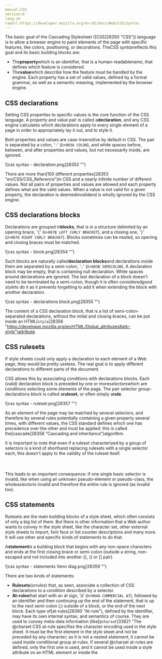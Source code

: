 ```yaml
---
manual:CSS
version:0
lang:zh
rawUrl:https://developer.mozilla.org/en-US/docs/Web/CSS/Syntax
---
```






The basic goal of the Cascading Stylesheet ([CSS]28350 "CSS")) language is to allow a browser engine to paint elements of the page with specific features, like colors, positioning, or decorations. The*CSS syntax*reflects this goal and its basic building blocks are:


* The**property**which is an identifier, that is a human-readable*name*, that defines which feature is considered.
* The**value**which describe how the feature must be handled by the engine. Each property has a set of valid values, defined by a formal grammar, as well as a semantic meaning, implemented by the browser engine.

## CSS declarations<a name="CSS_declarations"></a>


Setting CSS properties to specific values is the core function of the CSS language. A property and value pair is called a**declaration**, and any CSS engine calculates which declarations apply to every single element of a page in order to appropriately lay it out, and to style it.



Both properties and values are case-insensitive by default in CSS. The pair is separated by a colon, &#39;`:`&#39; (`U+003A COLON`), and white spaces before, between, and after properties and values, but not necessarily inside, are ignored.



![css syntax - declaration.png]28352 "")



There are more than[100 different properties]28353 "en/CSS/CSS_Reference")in CSS and a nearly infinite number of different values. Not all pairs of properties and values are allowed and each property defines what are the valid values. When a value is not valid for a given property, the declaration is deemed*invalid*and is wholly ignored by the CSS engine.


## CSS declarations blocks<a name="CSS_declarations_blocks"></a>


Declarations are grouped in**blocks**, that is in a structure delimited by an opening brace, &#39;`{`&#39; (`U+007B LEFT CURLY BRACKET`), and a closing one, &#39;`}`&#39; (`U+007D RIGHT CURLY BRACKET`). Blocks sometimes can be nested, so opening and closing braces must be matched.



![css syntax - block.png]28354 "")



Such blocks are naturally called**declaration blocks**and declarations inside them are separated by a semi-colon, &#39;`;`&#39; (`U+003B SEMICOLON`). A declaration block may be empty, that is containing null declaration. White spaces around declarations are ignored. The last declaration of a block doesn&#39;t need to be terminated by a semi-colon, though it is often considered*good style*to do it as it prevents forgetting to add it when extending the block with another declaration.



![css syntax - declarations block.png]28355 "")

The content of a CSS declaration block, that is a list of semi-colon-separated declarations, without the initial and closing braces, can be put inside an HTML[`style`]28356 "https://developer.mozilla.org/en/HTML/Global_attributes#attr-style")attribute.

## CSS rulesets<a name="CSS_rulesets"></a>


If style sheets could only apply a declaration to each element of a Web page, they would be pretty useless. The real goal is to apply different declarations to different parts of the document.



CSS allows this by associating conditions with declarations blocks. Each (valid) declaration block is preceded by one or more*selectors*which are conditions selecting some elements of the page. The pair selector group-declarations block is called a**ruleset**, or often simply a**rule**.



![css syntax - ruleset.png]28357 "")



As an element of the page may be matched by several selectors, and therefore by several rules potentially containing a given property several times, with different values, the CSS standard defines which one has precedence over the other and must be applied: this is called the[cascade]28358 "Cascading and inheritance")algorithm.

It is important to note that even if a ruleset characterized by a group of selectors is a kind of shorthand replacing rulesets with a single selector each, this doesn&#39;t apply to the validity of the ruleset itself.<br></br><br></br>This leads to an important consequence: if one single basic selector is invalid, like when using an unknown pseudo-element or pseudo-class, the whole*selector*is invalid and therefore the entire rule is ignored (as invalid too).

## CSS statements<a name="CSS_statements"></a>


Rulesets are the main building blocks of a style sheet, which often consists of only a big list of them. But there is other information that a Web author wants to convey in the style sheet, like the character set, other external style sheets to import, font face or list counter descriptions and many more. It will use other and specific kinds of statements to do that.



A**statement**is a building block that begins with any non-space characters and ends at the first closing brace or semi-colon (outside a string, non-escaped and not included into another {}, () or [] pair).



![css syntax - statements Venn diag.png]28359 "")



There are two kinds of statements:


* **Rulesets**(or*rules*) that, as seen, associate a collection of CSS declarations to a condition described by a selector.
* **At-rules**that start with an at sign, &#39;`@`&#39; (`U+0040 COMMERCIAL AT`), followed by an identifier and then continuing up the end of the statement, that is up to the next semi-colon (;) outside of a block, or the end of the next block. Each type of[at-rules]28360 "At-rule"), defined by the identifier, may have its own internal syntax, and semantics of course. They are used to convey meta-data information (like[`@charset`]33621 "The @charset CSS at-rule specifies the character encoding used in the style sheet. It must be the first element in the style sheet and not be preceded by any character; as it is not a nested statement, it cannot be used inside conditional group at-rules. If several @charset at-rules are defined, only the first one is used, and it cannot be used inside a style attribute on an HTML element or inside the <style> element where the character set of the HTML page is relevant.")or[`@import`]33622 "The @import CSS at-rule is used to import style rules from other style sheets. These rules must precede all other types of rules, except @charset rules; as it is not a nested statement, @import cannot be used inside conditional group at-rules.")), conditional information (like[`@media`]14285 "The @media CSS at-rule can be used to apply styles based on the result of one or more media queries, which test a device's type, specific characteristics, and environment.")or[`@document`]33623 "The @document CSS at-rule restricts the style rules contained within it based on the URL of the document. It is designed primarily for user-defined style sheets, though it can be used on author-defined style sheets, too.")), or descriptive information (like[`@font-face`]26965 "The @font-face CSS at-rule allows authors to specify fonts (online url(), and locally local()), to display text on their web pages. By allowing authors to provide their own fonts, @font-face eliminates the need to depend on the limited number of fonts users have installed on their computers. By allowing authors to access users fonts, @font-face eliminates the dependencies of having internet access, as well as downloading the font's resources locally. These seemingly contrasting options empower developers to take advantage of the users settings in order to provide a seamless typographical experience. The @font-face at-rule may be used not only at the top level of a CSS, but also inside any CSS conditional-group at-rule.")).


Any statement which isn&#39;t a ruleset or an at-rule is invalid and ignored.



[*CSS Conditionals Level 3*]28361 "en/CSS/CSS3#Conditionals"). Now, though still experimental and not supported by every browser, conditional group rules can contain a wider range of content: rulesets but also some, but not all, at-rules.


## See also<a name="See_also"></a>

* CSS Key Concepts:[CSS syntax]32857 "Syntax"),[at-rule]4443 "At-rule"),[comments]32858 "Comments"),[specificity]31831 "Specificity")and[inheritance]28555 "inheritance"), the[box]32859 "Box model"),[layout modes]32860 "CSS layout modes")and[visual formatting models]32861 "Visual formatting model"), and[margin collapsing]30837 "Margin collapsing"), or the[initial]28552 "initial value"),[computed]28556 "computed value"),[resolved]32862 "resolved value"),[specified]32863 "specified value"),[used]32864 "used value"), and[actual]32865 "actual value")values. Definitions of[value syntax]28301 "Value definition syntax"),[shorthand properties]28797 "Shorthand properties")and[replaced elements]28752 "Replaced element").



